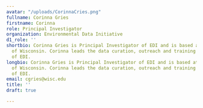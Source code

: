 ```yaml
---
avatar: "/uploads/CorinnaCries.png"
fullname: Corinna Gries
firstname: Corinna
role: Principal Investigator
organization: Environmental Data Initiative
d1_role: ''
shortbio: Corinna Gries is Principal Investigator of EDI and is based at the University
  of Wisconsin. Corinna leads the data curation, outreach and training activities
  of EDI.
longbio: Corinna Gries is Principal Investigator of EDI and is based at the University
  of Wisconsin. Corinna leads the data curation, outreach and training activities
  of EDI.
email: cgries@wisc.edu
title: ''
draft: true

---
```

